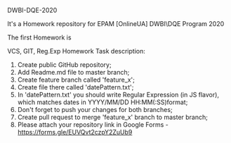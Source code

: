 DWBI-DQE-2020

It's a Homework repository for EPAM [OnlineUA] DWBI\DQE Program 2020

The first Homework is 

VCS, GIT, Reg.Exp Homework
Task description:
1) Create public GitHub repository;
2) Add Readme.md file to master branch;
3) Create feature branch called 'feature_x';
4) Create file there called 'datePattern.txt';
5) In 'datePattern.txt' you should write Regular Expression (in JS flavor), which matches
dates in YYYY/MM/DD HH:MM(:SS)format;
6) Don't forget to push your changes for both branches;
7) Create pull request to merge 'feature_x' branch to master branch;
8) Please attach your repository link in Google Forms -
https://forms.gle/EUVQvt2czpY2ZuUb9


